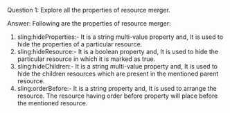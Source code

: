 Question 1:  Explore all the properties of resource merger.

Answer: Following are the properties of resource merger:

1. sling:hideProperties:- It is a string multi-value property and, It is used to hide the properties of a particular resource.
2. sling:hideResource:- It is a boolean property and, It is used to hide the particular resource in which it is marked as true.
3. sling:hideChildren:- It is a string multi-value property and, It is used to hide the children resources which are present in the mentioned parent resource.
4. sling:orderBefore:- It is a string property and, It is used to arrange the resource. The resource having order before property will place before the mentioned resource.
